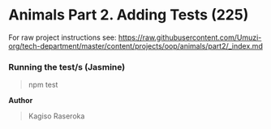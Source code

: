 # Animals Part 2. Adding Tests (225)
For raw project instructions see: https://raw.githubusercontent.com/Umuzi-org/tech-department/master/content/projects/oop/animals/part2/_index.md

### Running the test/s (Jasmine)
> npm test

**Author**
> Kagiso Raseroka